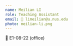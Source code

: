 ```yaml
---
name: Meilian LI
role: Teaching Assistant
email: 📧 limeilian@u.nus.edu  
photo: meilian-li.png
---
```


📍 E1-08-22 (office)

